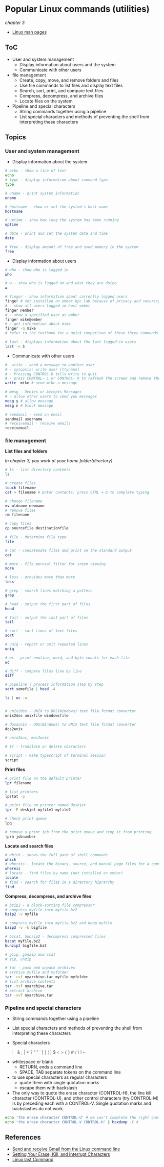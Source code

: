 # Popular Linux commands (utilities)
*chapter 3*

* [Linux man pages](https://linux.die.net/man/)

## ToC
* User and system management
  * Display information about users and the system
  * Communicate with other users
* file management
  * Create, copy, move, and remove folders and files
  * Use file commands to list files and display text files
  * Search, sort, print, and compare text files
  * Compress, decompress, and archive files
  * Locate files on the system
* Pipeline and special characters
  * String commands together using a pipeline
  * List special characters and methods of preventing the shell from interpreting these characters

## Topics

### User and system management
* Display information about the system

```bash
# echo - show a line of text
echo
# type - display information about command type
type

# uname - print system information
uname

# hostname - show or set the system's host name
hostname 

# uptime - show how long the system has been running
uptime

# date - print and set the system date and time
date

# free - display amount of free and used memory in the system
free

```

* Display information about users

```bash
# who - show who is logged in
who

# w - show who is logged on and what they are doing
w

# finger - show information about currently logged users
finger # not installed on ember.hpc.lab because of privacy and security concerns
# - show all users logged in host ember
finger @ember
# - show a specified user at ember
finger mike@ember
# - get information about mike
finger -q mike
# refer to the textbook for a quick comparison of these three commands

# last - displays information about the last logged-in users
last -n 5
```

* Communicate with other users

```bash
#  write - send a message to another user
# - synopsis: write user [ttyname]
# - Pressing CONTROL-D tells write to quit
# - press CONTROL- L or CONTROL- R to refresh the screen and remove the banner
write  mike # send mike a message

# mesg - Denies or Accepts Messages
# - allow other users to send you messages
mesg y # allow message
mesg n # block message

# sendmail - send an email
sendmail username
# receivemail - receive emails
receivemail
```


### file management

**List files and folders**

*In chapter 3, you work at your home folder(directory)*

```bash
# ls - list directory contents
ls

# create files
touch filename
cat > filename # Enter contents, press CTRL + D to complete typing

# change filename
mv oldname newname
# remove files
rm filename

# copy files
cp sourcefile destinationfile

# file - determine file type
file

# cat - concatenate files and print on the standard output
cat

# more - file perusal filter for sreen viewing
more

# less - provides more than more
less 

# grep - search lines matching a pattern
grep

# head - output the first part of files
head

# tail - output the last part of files
tail

# sort - sort lines of text files
sort

# uniq - report or omit repeated lines
uniq

# wc - print newline, word, and byte counts for each file
wc

# diff - compare files line by line
diff

# pipeline | process information step by step
sort somefile | head -4

ls | wc -w


# unix2dos - UNIX to DOS(Windows) text file format converter
unix2dos unixfile windowsfile

# dos2unix - DOS(Windows) to UNIX text file format converter
dos2unix

# unix2mac, mac2unix

# tr - translate or delete characters

# script - make typescript of terminal session
script
```

**Print files**

```bash
# print file on the default printer
lpr filename

# list printers
lpstat -p

# print file on printer named deskjet
lpr -P deskjet myfile1 myfile2

# check print queue
lpq

# remove a print job from the print queue and stop it from printing
lprm jobnumber

```

**Locate and search files**

```bash
# which - shows the full path of shell commands
which
# whereis - locate the binary, source, and manual page files for a command
whereis
# locate - find files by name (not installed on ember)
locate
# find - search for files in a directory hierarchy
find
```


**Compress, decompress, and archive files**

```bash
# bzip2 - a block-sorting file compressor
# compress myfile into myfile.bz2
bzip2 -v myfile

# compress myfile into myfile.bz2 and keep myfile
bzip2 -v -k bigfile

# bzcat, bunzip2 - decompress compressed files
bzcat myfile.bz2
bunzip2 bigfile.bz2

# gzip, gunzip and zcat
# zip, unzip

# tar - pack and unpack archives
# archive myfile and myfolder
tar -cvf myarchive.tar myfile myfolder
# list archive contents
tar -tvf myarchive.tar
# extract archive
tar -xvf myarchive.tar
```

### Pipeline and special characters
  * String commands together using a pipeline
  * List special characters and methods of preventing the shell from interpreting these characters


* Special characters
> & ; | * ? ' " ` [ ] ( ) $ < > { } # / \ ! ~

  * whitespace or blank
    * RETURN, ends a command line
    * SPACE, TAB separate tokens on the command line
  * to use special characters as regular characters
    * quote them with single quotation marks
    * escape them with backslash
  * The only way to quote the erase character (CONTROL-H), the line kill character (CONTROL-U), and other control characters (try CONTROL-M) is by preceding each with a CONTROL-V. Single quotation marks and backslashes do not work. 

```bash
echo 'the erase character CONTROL-U' # we can't complete the right quote
echo 'the erase character CONTROL-V CONTROL-U' | hexdump -C # 
```

## References

* [Send and receive Gmail from the Linux command line](https://opensource.com/article/21/7/gmail-linux-terminal)
* [Setting Your Erase, Kill, and Interrupt Characters](https://docstore.mik.ua/orelly/unix3/upt/ch05_08.htm)
* [Linux last Command](https://www.baeldung.com/linux/last-command)